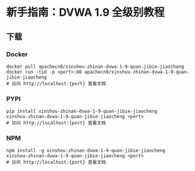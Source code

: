 # 新手指南：DVWA 1.9 全级别教程

## 下载

### Docker

```
docker pull apachecn0/xinshou-zhinan-dvwa-1-9-quan-jibie-jiaocheng
docker run -tid -p <port>:80 apachecn0/xinshou-zhinan-dvwa-1-9-quan-jibie-jiaocheng
# 访问 http://localhost:{port} 查看文档
```

### PYPI

```
pip install xinshou-zhinan-dvwa-1-9-quan-jibie-jiaocheng
xinshou-zhinan-dvwa-1-9-quan-jibie-jiaocheng <port>
# 访问 http://localhost:{port} 查看文档
```

### NPM

```
npm install -g xinshou-zhinan-dvwa-1-9-quan-jibie-jiaocheng
xinshou-zhinan-dvwa-1-9-quan-jibie-jiaocheng <port>
# 访问 http://localhost:{port} 查看文档
```